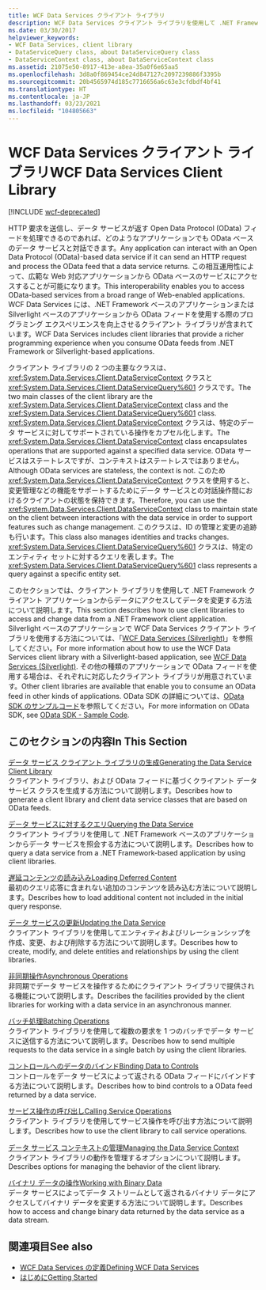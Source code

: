 ```yaml
---
title: WCF Data Services クライアント ライブラリ
description: WCF Data Services クライアント ライブラリを使用して .NET Framework クライアント アプリケーションからデータにアクセスしてデータを変更する方法について説明します。
ms.date: 03/30/2017
helpviewer_keywords:
- WCF Data Services, client library
- DataServiceQuery class, about DataServiceQuery class
- DataServiceContext class, about DataServiceContext class
ms.assetid: 21075e50-8917-413e-a8ea-35a0f6e65aa5
ms.openlocfilehash: 3d8a0f869454ce24d847127c2097239886f3395b
ms.sourcegitcommit: 20b4565974d185c7716656a6c63e3cfdbdf4bf41
ms.translationtype: HT
ms.contentlocale: ja-JP
ms.lasthandoff: 03/23/2021
ms.locfileid: "104805663"
---
```

# <a name="wcf-data-services-client-library"></a><span data-ttu-id="ec41b-103">WCF Data Services クライアント ライブラリ</span><span class="sxs-lookup"><span data-stu-id="ec41b-103">WCF Data Services Client Library</span></span>

[!INCLUDE [wcf-deprecated](~/includes/wcf-deprecated.md)]

<span data-ttu-id="ec41b-104">HTTP 要求を送信し、データ サービスが返す Open Data Protocol (OData) フィードを処理できるのであれば、どのようなアプリケーションでも OData ベースのデータ サービスと対話できます。</span><span class="sxs-lookup"><span data-stu-id="ec41b-104">Any application can interact with an Open Data Protocol (OData)-based data service if it can send an HTTP request and process the OData feed that a data service returns.</span></span> <span data-ttu-id="ec41b-105">この相互運用性によって、広範な Web 対応アプリケーションから OData ベースのサービスにアクセスすることが可能になります。</span><span class="sxs-lookup"><span data-stu-id="ec41b-105">This interoperability enables you to access OData-based services from a broad range of Web-enabled applications.</span></span> <span data-ttu-id="ec41b-106">WCF Data Services には、.NET Framework ベースのアプリケーションまたは Silverlight ベースのアプリケーションから OData フィードを使用する際のプログラミング エクスペリエンスを向上させるクライアント ライブラリが含まれています。</span><span class="sxs-lookup"><span data-stu-id="ec41b-106">WCF Data Services includes client libraries that provide a richer programming experience when you consume OData feeds from .NET Framework or Silverlight-based applications.</span></span>  
  
 <span data-ttu-id="ec41b-107">クライアント ライブラリの 2 つの主要なクラスは、<xref:System.Data.Services.Client.DataServiceContext> クラスと <xref:System.Data.Services.Client.DataServiceQuery%601> クラスです。</span><span class="sxs-lookup"><span data-stu-id="ec41b-107">The two main classes of the client library are the <xref:System.Data.Services.Client.DataServiceContext> class and the <xref:System.Data.Services.Client.DataServiceQuery%601> class.</span></span> <span data-ttu-id="ec41b-108"><xref:System.Data.Services.Client.DataServiceContext> クラスは、特定のデータ サービスに対してサポートされている操作をカプセル化します。</span><span class="sxs-lookup"><span data-stu-id="ec41b-108">The <xref:System.Data.Services.Client.DataServiceContext> class encapsulates operations that are supported against a specified data service.</span></span> <span data-ttu-id="ec41b-109">OData サービスはステートレスですが、コンテキストはステートレスではありません。</span><span class="sxs-lookup"><span data-stu-id="ec41b-109">Although OData services are stateless, the context is not.</span></span> <span data-ttu-id="ec41b-110">このため <xref:System.Data.Services.Client.DataServiceContext> クラスを使用すると、変更管理などの機能をサポートするためにデータ サービスとの対話操作間におけるクライアントの状態を保持できます。</span><span class="sxs-lookup"><span data-stu-id="ec41b-110">Therefore, you can use the <xref:System.Data.Services.Client.DataServiceContext> class to maintain state on the client between interactions with the data service in order to support features such as change management.</span></span> <span data-ttu-id="ec41b-111">このクラスは、ID の管理と変更の追跡も行います。</span><span class="sxs-lookup"><span data-stu-id="ec41b-111">This class also manages identities and tracks changes.</span></span> <span data-ttu-id="ec41b-112"><xref:System.Data.Services.Client.DataServiceQuery%601> クラスは、特定のエンティティ セットに対するクエリを表します。</span><span class="sxs-lookup"><span data-stu-id="ec41b-112">The <xref:System.Data.Services.Client.DataServiceQuery%601> class represents a query against a specific entity set.</span></span>  
  
 <span data-ttu-id="ec41b-113">このセクションでは、クライアント ライブラリを使用して .NET Framework クライアント アプリケーションからデータにアクセスしてデータを変更する方法について説明します。</span><span class="sxs-lookup"><span data-stu-id="ec41b-113">This section describes how to use client libraries to access and change data from a .NET Framework client application.</span></span> <span data-ttu-id="ec41b-114">Silverlight ベースのアプリケーションで WCF Data Services クライアント ライブラリを使用する方法については、「[WCF Data Services (Silverlight)](/previous-versions/windows/silverlight/dotnet-windows-silverlight/cc838234(v=vs.95))」を参照してください。</span><span class="sxs-lookup"><span data-stu-id="ec41b-114">For more information about how to use the WCF Data Services client library with a Silverlight-based application, see [WCF Data Services (Silverlight)](/previous-versions/windows/silverlight/dotnet-windows-silverlight/cc838234(v=vs.95)).</span></span> <span data-ttu-id="ec41b-115">その他の種類のアプリケーションで OData フィードを使用する場合は、それぞれに対応したクライアント ライブラリが用意されています。</span><span class="sxs-lookup"><span data-stu-id="ec41b-115">Other client libraries are available that enable you to consume an OData feed in other kinds of applications.</span></span> <span data-ttu-id="ec41b-116">OData SDK の詳細については、[OData SDK のサンプルコード](https://www.odata.org/ecosystem/#sdk)を参照してください。</span><span class="sxs-lookup"><span data-stu-id="ec41b-116">For more information on OData SDK, see [OData SDK - Sample Code](https://www.odata.org/ecosystem/#sdk).</span></span>
  
## <a name="in-this-section"></a><span data-ttu-id="ec41b-117">このセクションの内容</span><span class="sxs-lookup"><span data-stu-id="ec41b-117">In This Section</span></span>  

 [<span data-ttu-id="ec41b-118">データ サービス クライアント ライブラリの生成</span><span class="sxs-lookup"><span data-stu-id="ec41b-118">Generating the Data Service Client Library</span></span>](generating-the-data-service-client-library-wcf-data-services.md)  
 <span data-ttu-id="ec41b-119">クライアント ライブラリ、および OData フィードに基づくクライアント データ サービス クラスを生成する方法について説明します。</span><span class="sxs-lookup"><span data-stu-id="ec41b-119">Describes how to generate a client library and client data service classes that are based on OData feeds.</span></span>  
  
 [<span data-ttu-id="ec41b-120">データ サービスに対するクエリ</span><span class="sxs-lookup"><span data-stu-id="ec41b-120">Querying the Data Service</span></span>](querying-the-data-service-wcf-data-services.md)  
 <span data-ttu-id="ec41b-121">クライアント ライブラリを使用して .NET Framework ベースのアプリケーションからデータ サービスを照会する方法について説明します。</span><span class="sxs-lookup"><span data-stu-id="ec41b-121">Describes how to query a data service from a .NET Framework-based application by using client libraries.</span></span>  
  
 [<span data-ttu-id="ec41b-122">遅延コンテンツの読み込み</span><span class="sxs-lookup"><span data-stu-id="ec41b-122">Loading Deferred Content</span></span>](loading-deferred-content-wcf-data-services.md)  
 <span data-ttu-id="ec41b-123">最初のクエリ応答に含まれない追加のコンテンツを読み込む方法について説明します。</span><span class="sxs-lookup"><span data-stu-id="ec41b-123">Describes how to load additional content not included in the initial query response.</span></span>  
  
 [<span data-ttu-id="ec41b-124">データ サービスの更新</span><span class="sxs-lookup"><span data-stu-id="ec41b-124">Updating the Data Service</span></span>](updating-the-data-service-wcf-data-services.md)  
 <span data-ttu-id="ec41b-125">クライアント ライブラリを使用してエンティティおよびリレーションシップを作成、変更、および削除する方法について説明します。</span><span class="sxs-lookup"><span data-stu-id="ec41b-125">Describes how to create, modify, and delete entities and relationships by using the client libraries.</span></span>  
  
 [<span data-ttu-id="ec41b-126">非同期操作</span><span class="sxs-lookup"><span data-stu-id="ec41b-126">Asynchronous Operations</span></span>](asynchronous-operations-wcf-data-services.md)  
 <span data-ttu-id="ec41b-127">非同期でデータ サービスを操作するためにクライアント ライブラリで提供される機能について説明します。</span><span class="sxs-lookup"><span data-stu-id="ec41b-127">Describes the facilities provided by the client libraries for working with a data service in an asynchronous manner.</span></span>  
  
 [<span data-ttu-id="ec41b-128">バッチ処理</span><span class="sxs-lookup"><span data-stu-id="ec41b-128">Batching Operations</span></span>](batching-operations-wcf-data-services.md)  
 <span data-ttu-id="ec41b-129">クライアント ライブラリを使用して複数の要求を 1 つのバッチでデータ サービスに送信する方法について説明します。</span><span class="sxs-lookup"><span data-stu-id="ec41b-129">Describes how to send multiple requests to the data service in a single batch by using the client libraries.</span></span>  
  
 [<span data-ttu-id="ec41b-130">コントロールへのデータのバインド</span><span class="sxs-lookup"><span data-stu-id="ec41b-130">Binding Data to Controls</span></span>](binding-data-to-controls-wcf-data-services.md)  
 <span data-ttu-id="ec41b-131">コントロールをデータ サービスによって返される OData フィードにバインドする方法について説明します。</span><span class="sxs-lookup"><span data-stu-id="ec41b-131">Describes how to bind controls to a OData feed returned by a data service.</span></span>  
  
 [<span data-ttu-id="ec41b-132">サービス操作の呼び出し</span><span class="sxs-lookup"><span data-stu-id="ec41b-132">Calling Service Operations</span></span>](calling-service-operations-wcf-data-services.md)  
 <span data-ttu-id="ec41b-133">クライアント ライブラリを使用してサービス操作を呼び出す方法について説明します。</span><span class="sxs-lookup"><span data-stu-id="ec41b-133">Describes how to use the client library to call service operations.</span></span>  
  
 [<span data-ttu-id="ec41b-134">データ サービス コンテキストの管理</span><span class="sxs-lookup"><span data-stu-id="ec41b-134">Managing the Data Service Context</span></span>](managing-the-data-service-context-wcf-data-services.md)  
 <span data-ttu-id="ec41b-135">クライアント ライブラリの動作を管理するオプションについて説明します。</span><span class="sxs-lookup"><span data-stu-id="ec41b-135">Describes options for managing the behavior of the client library.</span></span>  
  
 [<span data-ttu-id="ec41b-136">バイナリ データの操作</span><span class="sxs-lookup"><span data-stu-id="ec41b-136">Working with Binary Data</span></span>](working-with-binary-data-wcf-data-services.md)  
 <span data-ttu-id="ec41b-137">データ サービスによってデータ ストリームとして返されるバイナリ データにアクセスしてバイナリ データを変更する方法について説明します。</span><span class="sxs-lookup"><span data-stu-id="ec41b-137">Describes how to access and change binary data returned by the data service as a data stream.</span></span>  
  
## <a name="see-also"></a><span data-ttu-id="ec41b-138">関連項目</span><span class="sxs-lookup"><span data-stu-id="ec41b-138">See also</span></span>

- [<span data-ttu-id="ec41b-139">WCF Data Services の定義</span><span class="sxs-lookup"><span data-stu-id="ec41b-139">Defining WCF Data Services</span></span>](defining-wcf-data-services.md)
- [<span data-ttu-id="ec41b-140">はじめに</span><span class="sxs-lookup"><span data-stu-id="ec41b-140">Getting Started</span></span>](getting-started-with-wcf-data-services.md)
